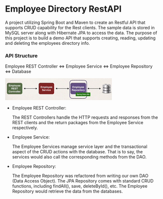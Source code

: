 # Employee Directory RestAPI

A project utilizing Spring Boot and Maven to create an Restful API that supports CRUD capability for the Rest clients.
The sample data is stored in MySQL server along with Hibernate JPA to access the data. The purpose of this project is to
build a demo API that supports creating, reading, updating and deleting the employees directory info.

### API Structure
Employee REST Controller <=> Employee Service <=> Employee Repository <=> Database

![API Structure Flow Chart](./src/main/resources/static/images/Revised_API_FlowChart.png)

- Employee REST Controller:

  The REST Controllers handle the HTTP requests and responses from the REST clients and the return packages from the
Employee Service respectively.

- Employee Service:

  The Employee Services manage service layer and the transactional aspect of the CRUD actions with the database. That is to say, the services
would also call the corresponding methods from the DAO.

- Employee Repository:

  The Employee Repository was refactored from writing our own DAO (Data Access Object). The JPA Repository comes with 
standard CRUD functions, including findAll(), save, deleteById(), etc. The Employee Repository would retrieve the data 
from the databases.

  


